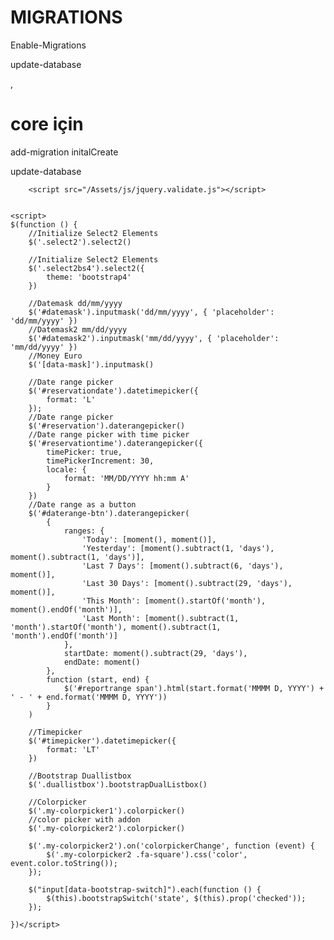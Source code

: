 ﻿# MIGRATIONS

Enable-Migrations

update-database

,
# core  için 

add-migration initalCreate

update-database




<link href="/Assets/plugins/fontawesome-free/css/all.min.css" rel="stylesheet"/>
<link href="/Assets/plugins/daterangepicker/daterangepicker.css" rel="stylesheet"/>
<link href="/Assets/plugins/icheck-bootstrap/icheck-bootstrap.min.css" rel="stylesheet"/>
<link href="/Assets/plugins/bootstrap-colorpicker/css/bootstrap-colorpicker.min.css" rel="stylesheet"/>
<link href="/Assets/plugins/tempusdominus-bootstrap-4/css/tempusdominus-bootstrap-4.min.css" rel="stylesheet"/>
<link href="/Assets/plugins/select2/css/select2.min.css" rel="stylesheet"/>
<link href="/Assets/plugins/select2-bootstrap4-theme/select2-bootstrap4.min.css" rel="stylesheet"/>
<link href="/Assets/plugins/bootstrap4-duallistbox/bootstrap-duallistbox.min.css" rel="stylesheet"/>
<link href="/Assets/css/adminlte.min.css" rel="stylesheet"/>









<script src="/Assets/plugins/jquery/jquery.min.js"></script>
<script src="/Assets/plugins/bootstrap/js/bootstrap.bundle.min.js"></script>
<script src="/Assets/plugins/select2/js/select2.full.min.js"></script>
<script src="/Assets/plugins/bootstrap4-duallistbox/jquery.bootstrap-duallistbox.min.js"></script>
<script src="/Assets/plugins/moment/moment.min.js"></script>
<script src="/Assets/plugins/inputmask/min/jquery.inputmask.bundle.min.js"></script>
<script src="/Assets/plugins/daterangepicker/daterangepicker.js"></script>
<script src="/Assets/plugins/bootstrap-colorpicker/js/bootstrap-colorpicker.js"></script>
<script src="/Assets/plugins/tempusdominus-bootstrap-4/js/tempusdominus-bootstrap-4.min.js"></script>
<script src="/Assets/plugins/bootstrap-switch/js/bootstrap-switch.min.js"></script>
<script src="/Assets/js/adminlte.min.js"></script>
<script src="/Assets/js/demo.js"></script>

    
        <script src="/Assets/js/jquery.validate.js"></script>

    
    <script>
    $(function () {
        //Initialize Select2 Elements
        $('.select2').select2()

        //Initialize Select2 Elements
        $('.select2bs4').select2({
            theme: 'bootstrap4'
        })

        //Datemask dd/mm/yyyy
        $('#datemask').inputmask('dd/mm/yyyy', { 'placeholder': 'dd/mm/yyyy' })
        //Datemask2 mm/dd/yyyy
        $('#datemask2').inputmask('mm/dd/yyyy', { 'placeholder': 'mm/dd/yyyy' })
        //Money Euro
        $('[data-mask]').inputmask()

        //Date range picker
        $('#reservationdate').datetimepicker({
            format: 'L'
        });
        //Date range picker
        $('#reservation').daterangepicker()
        //Date range picker with time picker
        $('#reservationtime').daterangepicker({
            timePicker: true,
            timePickerIncrement: 30,
            locale: {
                format: 'MM/DD/YYYY hh:mm A'
            }
        })
        //Date range as a button
        $('#daterange-btn').daterangepicker(
            {
                ranges: {
                    'Today': [moment(), moment()],
                    'Yesterday': [moment().subtract(1, 'days'), moment().subtract(1, 'days')],
                    'Last 7 Days': [moment().subtract(6, 'days'), moment()],
                    'Last 30 Days': [moment().subtract(29, 'days'), moment()],
                    'This Month': [moment().startOf('month'), moment().endOf('month')],
                    'Last Month': [moment().subtract(1, 'month').startOf('month'), moment().subtract(1, 'month').endOf('month')]
                },
                startDate: moment().subtract(29, 'days'),
                endDate: moment()
            },
            function (start, end) {
                $('#reportrange span').html(start.format('MMMM D, YYYY') + ' - ' + end.format('MMMM D, YYYY'))
            }
        )

        //Timepicker
        $('#timepicker').datetimepicker({
            format: 'LT'
        })

        //Bootstrap Duallistbox
        $('.duallistbox').bootstrapDualListbox()

        //Colorpicker
        $('.my-colorpicker1').colorpicker()
        //color picker with addon
        $('.my-colorpicker2').colorpicker()

        $('.my-colorpicker2').on('colorpickerChange', function (event) {
            $('.my-colorpicker2 .fa-square').css('color', event.color.toString());
        });

        $("input[data-bootstrap-switch]").each(function () {
            $(this).bootstrapSwitch('state', $(this).prop('checked'));
        });

    })</script>
